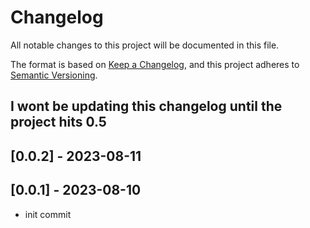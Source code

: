 # Changelog

All notable changes to this project will be documented in this file.

The format is based on [Keep a Changelog](https://keepachangelog.com/en/1.0.0/),
and this project adheres to [Semantic Versioning](https://semver.org/spec/v2.0.0.html).

## I wont be updating this changelog until the project hits 0.5

## [0.0.2] - 2023-08-11

## [0.0.1] - 2023-08-10

- init commit
